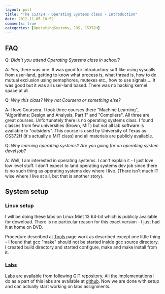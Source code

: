 ```yaml
---
layout: post
title: "The CS372H - Operating Systems class - Introduction"
date: 2012-11-05 18:52
comments: true
categories: [OperatingSystems, JOS, CS372H]
---
```

## FAQ

Q: _Didn't you attend Operating Systems class in school?_

A: Yes, there was one. It was good for introductory suff like using syscalls from user-land, getting to know what process is, what thread is, how to do mutual exclusion using semaphores, mutexes etc., how to use signals.... It was good but it was all user-land based. There was no hacking kernel space at all.

Q: _Why this class? Why not Coursera or something else?_

A: I love Coursera. I took three courses there "Machine Learning", "Algorithms: Design and Analysis, Part 1" and "Compilers". All three are great courses. Unfortunately there is no operating systems class. I found classes from few universities (Brown, MIT) but not all lab software is available to "outsiders". This course is used by University of Texas as CS372H (it's actually a MIT class) and all materials are publicly available.

Q: _Why learning operating systems? Are you going for an operating system devel job?_

A: Well, I am interested in operating systems. I can't explain it - I just love low level stuff. I don't expect to land operating systems dev job since there is no such thing as operating systems dev where I live. (There isn't much IT wise where I live at all, but that is another story). 

## System setup

### Linux setup 

I will be doing these labs on Linux Mint 13 64-bit which is publicly available for download. There is no particular reason for this exact version - I just had it at home on DVD.

Procedure described at [Tools](http://www.cs.utexas.edu/~mwalfish/classes/s11-cs372h/tools.html) page work as described except one little thing - I found that gcc "make" should not be started inside gcc source directory. I created build directory and started configure, make and make install from it.

### Labs

Labs are available from following [GIT](http://www.cs.utexas.edu/~mwalfish/classes/s11-cs372h/jos.git) repository. All the implementations I do as a part of this labs are available at [github](https://github.com/iostres/CS372H). Now we are done with setup and can actually start working on labs assignments. 

